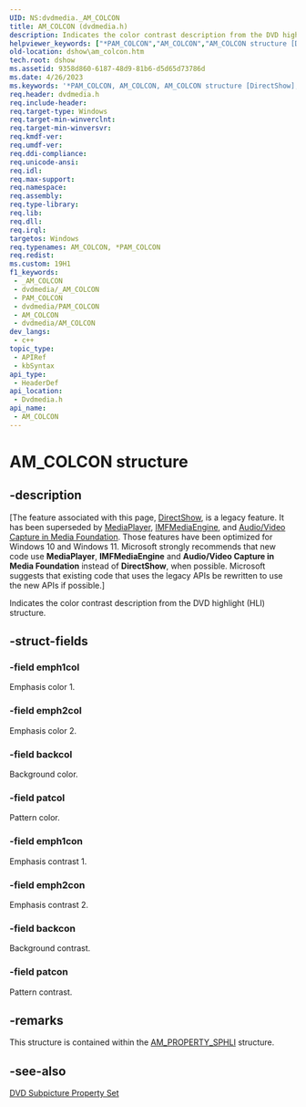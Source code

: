 ```yaml
---
UID: NS:dvdmedia._AM_COLCON
title: AM_COLCON (dvdmedia.h)
description: Indicates the color contrast description from the DVD highlight (HLI) structure.
helpviewer_keywords: ["*PAM_COLCON","AM_COLCON","AM_COLCON structure [DirectShow]","PAM_COLCON","PAM_COLCON structure pointer [DirectShow]","dshow.am_colcon","dvdmedia/AM_COLCON","dvdmedia/PAM_COLCON"]
old-location: dshow\am_colcon.htm
tech.root: dshow
ms.assetid: 9358d860-6187-48d9-81b6-d5d65d73786d
ms.date: 4/26/2023
ms.keywords: '*PAM_COLCON, AM_COLCON, AM_COLCON structure [DirectShow], PAM_COLCON, PAM_COLCON structure pointer [DirectShow], dshow.am_colcon, dvdmedia/AM_COLCON, dvdmedia/PAM_COLCON'
req.header: dvdmedia.h
req.include-header: 
req.target-type: Windows
req.target-min-winverclnt: 
req.target-min-winversvr: 
req.kmdf-ver: 
req.umdf-ver: 
req.ddi-compliance: 
req.unicode-ansi: 
req.idl: 
req.max-support: 
req.namespace: 
req.assembly: 
req.type-library: 
req.lib: 
req.dll: 
req.irql: 
targetos: Windows
req.typenames: AM_COLCON, *PAM_COLCON
req.redist: 
ms.custom: 19H1
f1_keywords:
 - _AM_COLCON
 - dvdmedia/_AM_COLCON
 - PAM_COLCON
 - dvdmedia/PAM_COLCON
 - AM_COLCON
 - dvdmedia/AM_COLCON
dev_langs:
 - c++
topic_type:
 - APIRef
 - kbSyntax
api_type:
 - HeaderDef
api_location:
 - Dvdmedia.h
api_name:
 - AM_COLCON
---
```


# AM_COLCON structure


## -description

\[The feature associated with this page, [DirectShow](/windows/win32/directshow/directshow), is a legacy feature. It has been superseded by [MediaPlayer](/uwp/api/Windows.Media.Playback.MediaPlayer), [IMFMediaEngine](/windows/win32/api/mfmediaengine/nn-mfmediaengine-imfmediaengine), and [Audio/Video Capture in Media Foundation](windows/win32/medfound/audio-video-capture-in-media-foundation). Those features have been optimized for Windows 10 and Windows 11. Microsoft strongly recommends that new code use **MediaPlayer**, **IMFMediaEngine** and **Audio/Video Capture in Media Foundation** instead of **DirectShow**, when possible. Microsoft suggests that existing code that uses the legacy APIs be rewritten to use the new APIs if possible.\]

Indicates the color contrast description from the DVD highlight (HLI) structure.

## -struct-fields

### -field emph1col

Emphasis color 1.

### -field emph2col

Emphasis color 2.

### -field backcol

Background color.

### -field patcol

Pattern color.

### -field emph1con

Emphasis contrast 1.

### -field emph2con

Emphasis contrast 2.

### -field backcon

Background contrast.

### -field patcon

Pattern contrast.

## -remarks

This structure is contained within the <a href="/previous-versions/windows/desktop/api/dvdmedia/ns-dvdmedia-am_property_sphli">AM_PROPERTY_SPHLI</a> structure.

## -see-also

<a href="/windows/desktop/DirectShow/dvd-subpicture-property-set">DVD Subpicture Property Set</a>